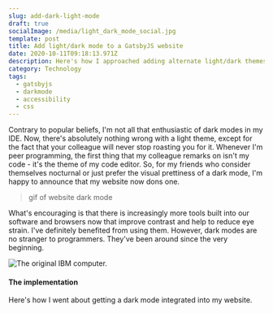 ```yaml
---
slug: add-dark-light-mode
draft: true
socialImage: /media/light_dark_mode_social.jpg
template: post
title: Add light/dark mode to a GatsbyJS website
date: 2020-10-11T09:18:13.971Z
description: Here's how I approached adding alternate light/dark themes to this website.
category: Technology
tags:
  - gatsbyjs
  - darkmode
  - accessibility
  - css
---
```

Contrary to popular beliefs, I'm not all that enthusiastic of dark modes in my IDE. Now, there's absolutely nothing wrong with a light theme, except for the fact that your colleague will never stop roasting you for it. Whenever I'm peer programming, the first thing that my colleague remarks on isn't my code - it's the theme of my code editor. So, for my friends who consider themselves nocturnal or just prefer the visual prettiness of a dark mode, I'm happy to announce that my website now dons one.

> gif of website dark mode

What's encouraging is that there is increasingly more tools built into our software and browsers now that improve contrast and help to reduce eye strain. I've definitely benefited from using them. However, dark modes are no stranger to programmers. They've been around since the very beginning.

![The original IBM computer.](/media/ibm_computer.webp)

#### The implementation

Here's how I went about getting a dark mode integrated into my website.